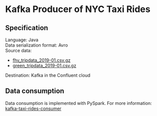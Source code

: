 # Kafka Producer of NYC Taxi Rides

## Specification

Language: Java
<br>Data serialization format: Avro
<br>Source data: 
  - [fhv_tripdata_2019-01.csv.gz](https://github.com/DataTalksClub/nyc-tlc-data/releases/tag/fhv) 
  - [green_tripdata_2019-01.csv.gz](https://github.com/DataTalksClub/nyc-tlc-data/releases/tag/green)
  
Destination: Kafka in the Confluent cloud
 
## Data consumption
 
Data consumption is implemented with PySpark. For more information: [kafka-taxi-rides-consumer](https://github.com/DataTalksClub/nyc-tlc-data/releases/tag/fhv) 
 
 
